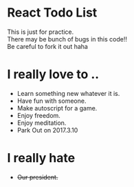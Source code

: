 # React Todo List
This is just for practice.  
There may be bunch of bugs in this code!!  
Be careful to fork it out haha

# I really love to ..
- Learn something new whatever it is.
- Have fun with someone.
- Make autoscript for a game.
- Enjoy freedom.
- Enjoy meditation.
- Park Out on 2017.3.10

# I really hate
- ~~Our president.~~